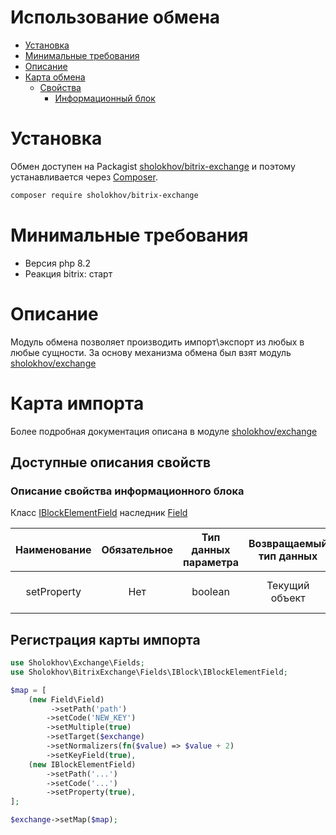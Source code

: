 # Использование обмена
- [Установка](#установка)
- [Минимальные требования](#минимальные-требования)
- [Описание](#описание)
- [Карта обмена](#карта-импорта)
  - [Свойства](#доступные-описания-свойств)
    - [Информационный блок](#описание-свойства-информационного-блока)

# Установка
Обмен доступен на Packagist [sholokhov/bitrix-exchange](https://packagist.org/packages/sholokhov/bitrix-exchange) и поэтому устанавливается через [Composer](http://getcomposer.org/).

````bash
composer require sholokhov/bitrix-exchange
````

# Минимальные требования

* Версия php 8.2
* Реакция bitrix: старт

# Описание

Модуль обмена позволяет производить импорт\экспорт из любых в любые сущности.
За основу механизма обмена был взят модуль [sholokhov/exchange](https://github.com/sholokhov-daniil/exchange)

# Карта импорта
Более подробная документация описана в модуле [sholokhov/exchange](https://github.com/sholokhov-daniil/exchange)

## Доступные описания свойств

### Описание свойства информационного блока
Класс [IBlockElementField](https://github.com/sholokhov-daniil/bitrix-exchange/blob/v0.200/src/Fields/IBlock/IBlockElementField.php) наследник [Field](https://github.com/sholokhov-daniil/exchange/blob/master/src/Fields/Field.php) 

| Наименование | Обязательное | Тип данных параметра | Возвращаемый тип данных |           Описание           |
|:------------:|:------------:|:--------------------:|:-----------------------:|:----------------------------:|
| setProperty  |     Нет      |       boolean        |     Текущий объект      | Является свойством инфоблока |

## Регистрация карты импорта

````php
use Sholokhov\Exchange\Fields;
use Sholokhov\BitrixExchange\Fields\IBlock\IBlockElementField;

$map = [
    (new Field\Field)
         ->setPath('path')
        ->setCode('NEW_KEY')
        ->setMultiple(true)
        ->setTarget($exchange)
        ->setNormalizers(fn($value) => $value + 2)
        ->setKeyField(true),
    (new IBlockElementField)
        ->setPath('...')
        ->setCode('...')
        ->setProperty(true),
];

$exchange->setMap($map);
````
